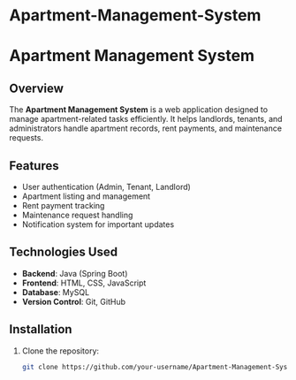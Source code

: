 # Apartment-Management-System
# Apartment Management System

## Overview
The **Apartment Management System** is a web application designed to manage apartment-related tasks efficiently. It helps landlords, tenants, and administrators handle apartment records, rent payments, and maintenance requests.

## Features
- User authentication (Admin, Tenant, Landlord)
- Apartment listing and management
- Rent payment tracking
- Maintenance request handling
- Notification system for important updates

## Technologies Used
- **Backend**: Java (Spring Boot)
- **Frontend**: HTML, CSS, JavaScript
- **Database**: MySQL
- **Version Control**: Git, GitHub

## Installation
1. Clone the repository:
   ```bash
   git clone https://github.com/your-username/Apartment-Management-System.git
